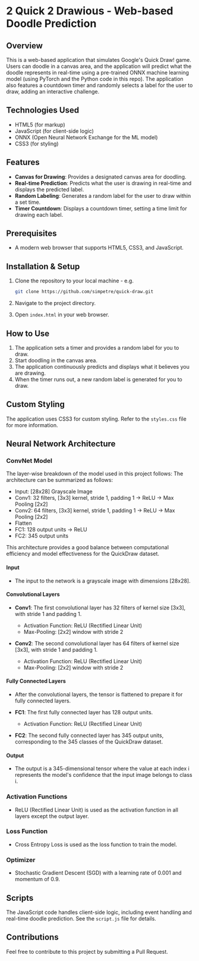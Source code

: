 # 2 Quick 2 Drawious - Web-based Doodle Prediction

## Overview

This is a web-based application that simulates Google's Quick Draw! game. Users can doodle in a canvas area, and the application will predict what the doodle represents in real-time using a pre-trained ONNX machine learning model (using PyTorch and the Python code in this repo). The application also features a countdown timer and randomly selects a label for the user to draw, adding an interactive challenge.

## Technologies Used

- HTML5 (for markup)
- JavaScript (for client-side logic)
- ONNX (Open Neural Network Exchange for the ML model)
- CSS3 (for styling)

## Features

- **Canvas for Drawing**: Provides a designated canvas area for doodling.
- **Real-time Prediction**: Predicts what the user is drawing in real-time and displays the predicted label.
- **Random Labeling**: Generates a random label for the user to draw within a set time.
- **Timer Countdown**: Displays a countdown timer, setting a time limit for drawing each label.

## Prerequisites

- A modern web browser that supports HTML5, CSS3, and JavaScript.

## Installation & Setup

1. Clone the repository to your local machine - e.g.

    ```bash
    git clone https://github.com/simpetre/quick-draw.git
    ```

2. Navigate to the project directory.

3. Open `index.html` in your web browser.

## How to Use

1. The application sets a timer and provides a random label for you to draw.
2. Start doodling in the canvas area.
3. The application continuously predicts and displays what it believes you are drawing.
4. When the timer runs out, a new random label is generated for you to draw.

## Custom Styling

The application uses CSS3 for custom styling. Refer to the `styles.css` file for more information.

## Neural Network Architecture

### ConvNet Model

The layer-wise breakdown of the model used in this project follows:
The architecture can be summarized as follows:

- Input: [28x28] Grayscale Image
- Conv1: 32 filters, [3x3] kernel, stride 1, padding 1 -> ReLU -> Max Pooling [2x2]
- Conv2: 64 filters, [3x3] kernel, stride 1, padding 1 -> ReLU -> Max Pooling [2x2]
- Flatten
- FC1: 128 output units -> ReLU
- FC2: 345 output units

This architecture provides a good balance between computational efficiency and model effectiveness for the QuickDraw dataset.

#### Input
- The input to the network is a grayscale image with dimensions [28x28].

#### Convolutional Layers
- **Conv1**: The first convolutional layer has 32 filters of kernel size [3x3], with stride 1 and padding 1.
  - Activation Function: ReLU (Rectified Linear Unit)
  - Max-Pooling: [2x2] window with stride 2
  
- **Conv2**: The second convolutional layer has 64 filters of kernel size [3x3], with stride 1 and padding 1.
  - Activation Function: ReLU (Rectified Linear Unit)
  - Max-Pooling: [2x2] window with stride 2
  
#### Fully Connected Layers
- After the convolutional layers, the tensor is flattened to prepare it for fully connected layers.
- **FC1**: The first fully connected layer has 128 output units.
  - Activation Function: ReLU (Rectified Linear Unit)
  
- **FC2**: The second fully connected layer has 345 output units, corresponding to the 345 classes of the QuickDraw dataset.

#### Output
- The output is a 345-dimensional tensor where the value at each index i represents the model's confidence that the input image belongs to class i.

### Activation Functions
- ReLU (Rectified Linear Unit) is used as the activation function in all layers except the output layer.

### Loss Function
- Cross Entropy Loss is used as the loss function to train the model.

### Optimizer
- Stochastic Gradient Descent (SGD) with a learning rate of 0.001 and momentum of 0.9.

## Scripts

The JavaScript code handles client-side logic, including event handling and real-time doodle prediction. See the `script.js` file for details.

## Contributions

Feel free to contribute to this project by submitting a Pull Request.
